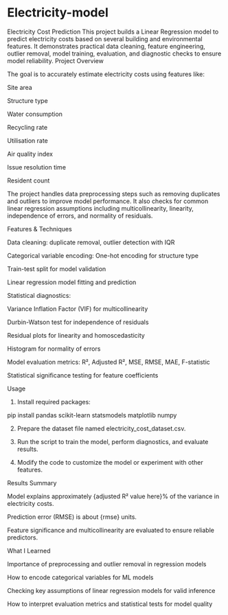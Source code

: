 # Electricity-model
Electricity Cost Prediction  This project builds a Linear Regression model to predict electricity costs based on several building and environmental features. It demonstrates practical data cleaning, feature engineering, outlier removal, model training, evaluation, and diagnostic checks to ensure model reliability.
Project Overview

The goal is to accurately estimate electricity costs using features like:

Site area

Structure type

Water consumption

Recycling rate

Utilisation rate

Air quality index

Issue resolution time

Resident count


The project handles data preprocessing steps such as removing duplicates and outliers to improve model performance. It also checks for common linear regression assumptions including multicollinearity, linearity, independence of errors, and normality of residuals.

Features & Techniques

Data cleaning: duplicate removal, outlier detection with IQR

Categorical variable encoding: One-hot encoding for structure type

Train-test split for model validation

Linear regression model fitting and prediction

Statistical diagnostics:

Variance Inflation Factor (VIF) for multicollinearity

Durbin-Watson test for independence of residuals

Residual plots for linearity and homoscedasticity

Histogram for normality of errors


Model evaluation metrics: R², Adjusted R², MSE, RMSE, MAE, F-statistic

Statistical significance testing for feature coefficients


Usage

1. Install required packages:

pip install pandas scikit-learn statsmodels matplotlib numpy


2. Prepare the dataset file named electricity_cost_dataset.csv.


3. Run the script to train the model, perform diagnostics, and evaluate results.


4. Modify the code to customize the model or experiment with other features.



Results Summary

Model explains approximately {adjusted R² value here}% of the variance in electricity costs.

Prediction error (RMSE) is about {rmse} units.

Feature significance and multicollinearity are evaluated to ensure reliable predictors.

What I Learned

Importance of preprocessing and outlier removal in regression models

How to encode categorical variables for ML models

Checking key assumptions of linear regression models for valid inference

How to interpret evaluation metrics and statistical tests for model quality
